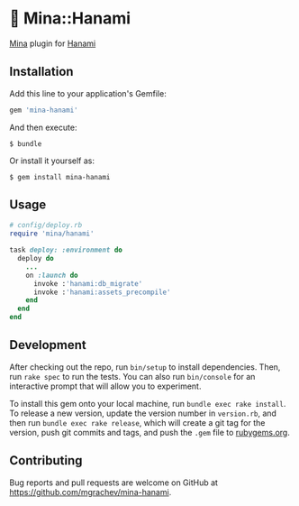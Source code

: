 # 🌸 Mina::Hanami

[Mina](https://github.com/mina-deploy/mina) plugin for [Hanami](https://github.com/hanami/hanami)

## Installation

Add this line to your application's Gemfile:

```ruby
gem 'mina-hanami'
```

And then execute:

    $ bundle

Or install it yourself as:

    $ gem install mina-hanami

## Usage

```ruby
# config/deploy.rb
require 'mina/hanami'

task deploy: :environment do
  deploy do
    ...
    on :launch do
      invoke :'hanami:db_migrate'
      invoke :'hanami:assets_precompile'
    end
  end
end
```

## Development

After checking out the repo, run `bin/setup` to install dependencies. Then, run `rake spec` to run the tests. You can also run `bin/console` for an interactive prompt that will allow you to experiment.

To install this gem onto your local machine, run `bundle exec rake install`. To release a new version, update the version number in `version.rb`, and then run `bundle exec rake release`, which will create a git tag for the version, push git commits and tags, and push the `.gem` file to [rubygems.org](https://rubygems.org).

## Contributing

Bug reports and pull requests are welcome on GitHub at https://github.com/mgrachev/mina-hanami.

